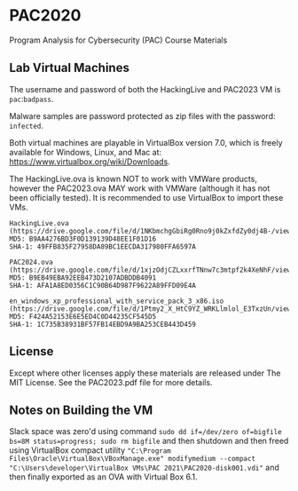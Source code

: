 # PAC2020
Program Analysis for Cybersecurity (PAC) Course Materials

## Lab Virtual Machines
The username and password of both the HackingLive and PAC2023 VM is `pac`:`badpass`.

Malware samples are password protected as zip files with the password: `infected`.

Both virtual machines are playable in VirtualBox version 7.0, which is freely available
for Windows, Linux, and Mac at: https://www.virtualbox.org/wiki/Downloads.

The HackingLive.ova is known NOT to work with VMWare products, however the PAC2023.ova
MAY work with VMWare (although it has not been officially tested). It is recommended
to use VirtualBox to import these VMs.

```
HackingLive.ova (https://drive.google.com/file/d/1NKbmchgGbiRg0Rno9j0kZxfdZy0dj4B-/view)
MD5: B9AA4276BD3F0D139139D48EE1F01D16
SHA-1: 49FFB835F27958DA89BC1EECDA317980FFA6597A

PAC2024.ova (https://drive.google.com/file/d/1xjzOdjCZLxxrfTNnw7c3mtpf2k4XeNhF/view)
MD5: B9EB49EBA92EEB473D2107ADBDDB4091
SHA-1: AFA1A8ED0356C1C90B64D987F9622A89FFD09E4A

en_windows_xp_professional_with_service_pack_3_x86.iso (https://drive.google.com/file/d/1Ptmy2_X_HtC9YZ_WRKLlmlol_E3TxzUn/view)
MD5: F424A52153E6E5ED4C0D44235CF545D5
SHA-1: 1C735B38931BF57FB14EBD9A9BA253CEB443D459
```

License
-------------------------------------------------------------------------------

Except where other licenses apply these materials are released under The MIT License.
See the PAC2023.pdf file for more details.

## Notes on Building the VM

Slack space was zero'd using command `sudo dd if=/dev/zero of=bigfile bs=8M status=progress; sudo rm bigfile` and then shutdown and then freed using VirtualBox compact utility `"C:\Program Files\Oracle\VirtualBox\VBoxManage.exe" modifymedium --compact "C:\Users\developer\VirtualBox VMs\PAC 2021\PAC2020-disk001.vdi"` and then finally exported as an OVA with Virtual Box 6.1.
